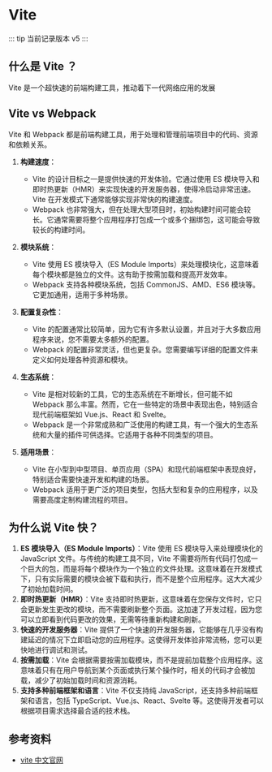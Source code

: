 # Vite

::: tip 当前记录版本 v5
:::

## 什么是 Vite ？

Vite 是一个超快速的前端构建工具，推动着下一代网络应用的发展

## Vite vs Webpack

Vite 和 Webpack 都是前端构建工具，用于处理和管理前端项目中的代码、资源和依赖关系。

1. **构建速度**：
    - Vite 的设计目标之一是提供快速的开发体验。它通过使用 ES 模块导入和即时热更新（HMR）来实现快速的开发服务器，使得冷启动非常迅速。Vite 在开发模式下通常能够实现非常快的构建速度。
    - Webpack 也非常强大，但在处理大型项目时，初始构建时间可能会较长。它通常需要将整个应用程序打包成一个或多个捆绑包，这可能会导致较长的构建时间。

2. **模块系统**：
    - Vite 使用 ES 模块导入（ES Module Imports）来处理模块化，这意味着每个模块都是独立的文件。这有助于按需加载和提高开发效率。
    - Webpack 支持各种模块系统，包括 CommonJS、AMD、ES6 模块等。它更加通用，适用于多种场景。

3. **配置复杂性**：
    - Vite 的配置通常比较简单，因为它有许多默认设置，并且对于大多数应用程序来说，您不需要太多额外的配置。
    - Webpack 的配置非常灵活，但也更复杂。您需要编写详细的配置文件来定义如何处理各种资源和模块。

4. **生态系统**：
    - Vite 是相对较新的工具，它的生态系统在不断增长，但可能不如 Webpack 那么丰富。然而，它在一些特定的场景中表现出色，特别适合现代前端框架如 Vue.js、React 和 Svelte。
    - Webpack 是一个非常成熟和广泛使用的构建工具，有一个强大的生态系统和大量的插件可供选择。它适用于各种不同类型的项目。

5. **适用场景**：
    - Vite 在小型到中型项目、单页应用（SPA）和现代前端框架中表现良好，特别适合需要快速开发和构建的场景。
    - Webpack 适用于更广泛的项目类型，包括大型和复杂的应用程序，以及需要高度定制构建流程的项目。

## 为什么说 Vite 快？

1. **ES 模块导入（ES Module Imports）**：Vite 使用 ES 模块导入来处理模块化的 JavaScript 文件。与传统的构建工具不同，Vite 不需要将所有代码打包成一个巨大的包，而是将每个模块作为一个独立的文件处理。这意味着在开发模式下，只有实际需要的模块会被下载和执行，而不是整个应用程序。这大大减少了初始加载时间。
2. **即时热更新（HMR）**：Vite 支持即时热更新，这意味着在您保存文件时，它只会更新发生更改的模块，而不需要刷新整个页面。这加速了开发过程，因为您可以立即看到代码更改的效果，无需等待重新构建和刷新。
3. **快速的开发服务器**：Vite 提供了一个快速的开发服务器，它能够在几乎没有构建延迟的情况下立即启动您的应用程序。这使得开发体验非常流畅，您可以更快地进行调试和测试。
4. **按需加载**：Vite 会根据需要按需加载模块，而不是提前加载整个应用程序。这意味着只有在用户导航到某个页面或执行某个操作时，相关的代码才会被加载，减少了初始加载时间和资源消耗。
5. **支持多种前端框架和语言**：Vite 不仅支持纯 JavaScript，还支持多种前端框架和语言，包括 TypeScript、Vue.js、React、Svelte 等。这使得开发者可以根据项目需求选择最合适的技术栈。

## 参考资料

- [vite 中文官网](https://cn.vitejs.dev/)
